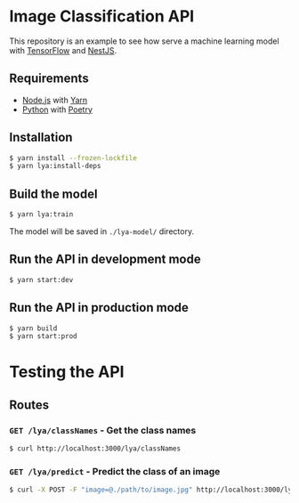 # Image Classification API
This repository is an example to see how serve a machine learning model with [TensorFlow](https://www.tensorflow.org/) and [NestJS](https://nestjs.com/).

## Requirements
 - [Node.js](https://nodejs.org/en/) with [Yarn](https://yarnpkg.com/)
 - [Python](https://www.python.org/) with [Poetry](https://python-poetry.org/)

## Installation
```bash
$ yarn install --frozen-lockfile
$ yarn lya:install-deps
```

## Build the model
```bash
$ yarn lya:train
```

The model will be saved in `./lya-model/` directory.

## Run the API in development mode
```bash
$ yarn start:dev
```

## Run the API in production mode
```bash
$ yarn build
$ yarn start:prod
```


# Testing the API
## Routes
### `GET /lya/classNames` - Get the class names
```bash
$ curl http://localhost:3000/lya/classNames
```

### `GET /lya/predict` - Predict the class of an image
```bash
$ curl -X POST -F "image=@./path/to/image.jpg" http://localhost:3000/lya/predict
```